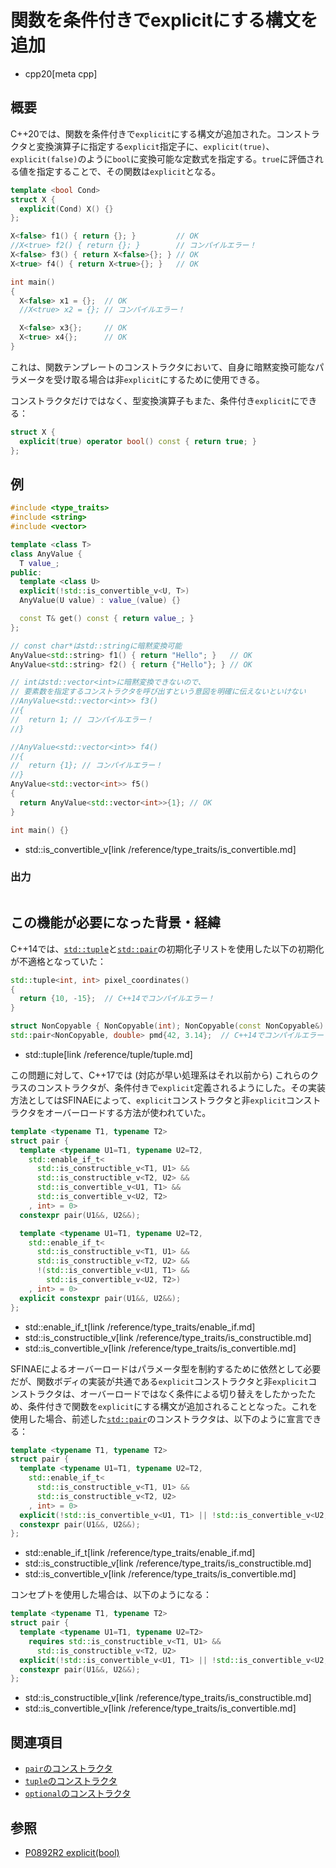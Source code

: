 # 関数を条件付きでexplicitにする構文を追加
* cpp20[meta cpp]

## 概要
C++20では、関数を条件付きで`explicit`にする構文が追加された。コンストラクタと変換演算子に指定する`explicit`指定子に、`explicit(true)`、`explicit(false)`のように`bool`に変換可能な定数式を指定する。`true`に評価される値を指定することで、その関数は`explicit`となる。

```cpp
template <bool Cond>
struct X {
  explicit(Cond) X() {}
};

X<false> f1() { return {}; }         // OK
//X<true> f2() { return {}; }        // コンパイルエラー！
X<false> f3() { return X<false>{}; } // OK
X<true> f4() { return X<true>{}; }   // OK

int main()
{
  X<false> x1 = {};  // OK
  //X<true> x2 = {}; // コンパイルエラー！

  X<false> x3{};     // OK
  X<true> x4{};      // OK
}
```

これは、関数テンプレートのコンストラクタにおいて、自身に暗黙変換可能なパラメータを受け取る場合は非`explicit`にするために使用できる。

コンストラクタだけではなく、型変換演算子もまた、条件付き`explicit`にできる：

```cpp
struct X {
  explicit(true) operator bool() const { return true; }
};
```


## 例
```cpp example
#include <type_traits>
#include <string>
#include <vector>

template <class T>
class AnyValue {
  T value_;
public:
  template <class U>
  explicit(!std::is_convertible_v<U, T>)
  AnyValue(U value) : value_(value) {}

  const T& get() const { return value_; }
};

// const char*はstd::stringに暗黙変換可能
AnyValue<std::string> f1() { return "Hello"; }   // OK
AnyValue<std::string> f2() { return {"Hello"}; } // OK

// intはstd::vector<int>に暗黙変換できないので、
// 要素数を指定するコンストラクタを呼び出すという意図を明確に伝えないといけない
//AnyValue<std::vector<int>> f3()
//{
//  return 1; // コンパイルエラー！
//}

//AnyValue<std::vector<int>> f4()
//{
//  return {1}; // コンパイルエラー！
//}
AnyValue<std::vector<int>> f5()
{
  return AnyValue<std::vector<int>>{1}; // OK
}

int main() {}
```
* std::is_convertible_v[link /reference/type_traits/is_convertible.md]

### 出力
```
```


## この機能が必要になった背景・経緯
C++14では、[`std::tuple`](/reference/tuple/tuple.md)と[`std::pair`](/reference/utility/pair.md)の初期化子リストを使用した以下の初期化が不適格となっていた：

```cpp
std::tuple<int, int> pixel_coordinates()
{
  return {10, -15};  // C++14でコンパイルエラー！
}

struct NonCopyable { NonCopyable(int); NonCopyable(const NonCopyable&) = delete; };
std::pair<NonCopyable, double> pmd{42, 3.14};  // C++14でコンパイルエラー！
```
* std::tuple[link /reference/tuple/tuple.md]

この問題に対して、C++17では (対応が早い処理系はそれ以前から) これらのクラスのコンストラクタが、条件付きで`explicit`定義されるようにした。その実装方法としてはSFINAEによって、`explicit`コンストラクタと非`explicit`コンストラクタをオーバーロードする方法が使われていた。

```cpp
template <typename T1, typename T2>
struct pair {
  template <typename U1=T1, typename U2=T2,
    std::enable_if_t<
      std::is_constructible_v<T1, U1> &&
      std::is_constructible_v<T2, U2> &&
      std::is_convertible_v<U1, T1> &&
      std::is_convertible_v<U2, T2>
    , int> = 0>
  constexpr pair(U1&&, U2&&);

  template <typename U1=T1, typename U2=T2,
    std::enable_if_t<
      std::is_constructible_v<T1, U1> &&
      std::is_constructible_v<T2, U2> &&
      !(std::is_convertible_v<U1, T1> &&
        std::is_convertible_v<U2, T2>)
    , int> = 0>
  explicit constexpr pair(U1&&, U2&&);
};
```
* std::enable_if_t[link /reference/type_traits/enable_if.md]
* std::is_constructible_v[link /reference/type_traits/is_constructible.md]
* std::is_convertible_v[link /reference/type_traits/is_convertible.md]

SFINAEによるオーバーロードはパラメータ型を制約するために依然として必要だが、関数ボディの実装が共通である`explicit`コンストラクタと非`explicit`コンストラクタは、オーバーロードではなく条件による切り替えをしたかったため、条件付きで関数を`explicit`にする構文が追加されることとなった。これを使用した場合、前述した[`std::pair`](/reference/utility/pair.md)のコンストラクタは、以下のように宣言できる：

```cpp
template <typename T1, typename T2>
struct pair {
  template <typename U1=T1, typename U2=T2,
    std::enable_if_t<
      std::is_constructible_v<T1, U1> &&
      std::is_constructible_v<T2, U2>
    , int> = 0>
  explicit(!std::is_convertible_v<U1, T1> || !std::is_convertible_v<U2, T2>)
  constexpr pair(U1&&, U2&&);
};
```
* std::enable_if_t[link /reference/type_traits/enable_if.md]
* std::is_constructible_v[link /reference/type_traits/is_constructible.md]
* std::is_convertible_v[link /reference/type_traits/is_convertible.md]

コンセプトを使用した場合は、以下のようになる：

```cpp
template <typename T1, typename T2>
struct pair {
  template <typename U1=T1, typename U2=T2>
    requires std::is_constructible_v<T1, U1> &&
      std::is_constructible_v<T2, U2>
  explicit(!std::is_convertible_v<U1, T1> || !std::is_convertible_v<U2, T2>)
  constexpr pair(U1&&, U2&&);
};
```
* std::is_constructible_v[link /reference/type_traits/is_constructible.md]
* std::is_convertible_v[link /reference/type_traits/is_convertible.md]


## 関連項目
- [`pair`のコンストラクタ](/reference/utility/pair/op_constructor.md)
- [`tuple`のコンストラクタ](/reference/tuple/tuple/op_constructor.md)
- [`optional`のコンストラクタ](/reference/optional/optional/op_constructor.md)


## 参照
- [P0892R2 explicit(bool)](http://www.open-std.org/jtc1/sc22/wg21/docs/papers/2018/p0892r2.html)
